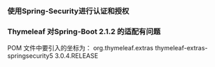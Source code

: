 ### 使用Spring-Security进行认证和授权
### Thymeleaf 对Spring-Boot 2.1.2 的适配有问题
POM 文件中要引入的坐标为：
 <dependency>
     <groupId>org.thymeleaf.extras</groupId>
     <artifactId>thymeleaf-extras-springsecurity5</artifactId>
     <version>3.0.4.RELEASE</version>
 </dependency>
